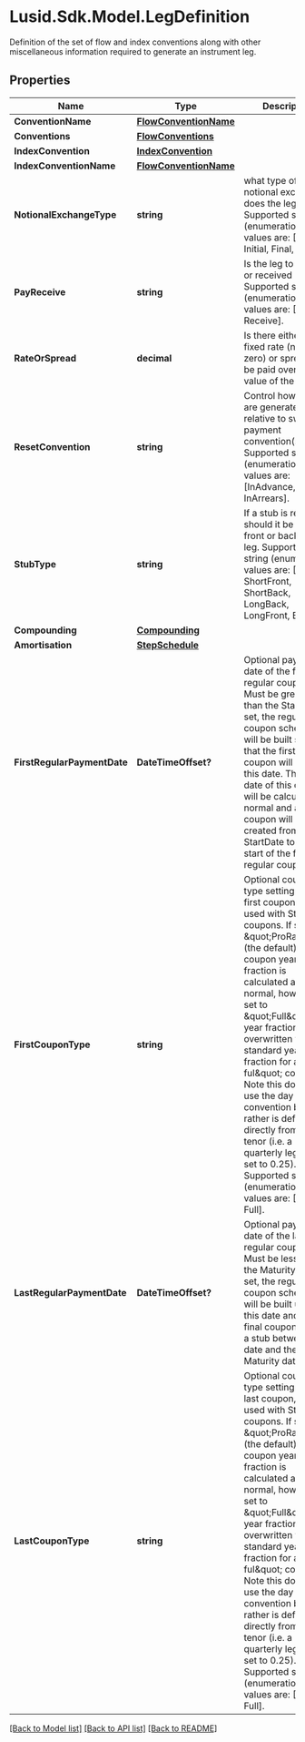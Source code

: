 # Lusid.Sdk.Model.LegDefinition
Definition of the set of flow and index conventions along with other miscellaneous information required to generate an instrument leg.

## Properties

Name | Type | Description | Notes
------------ | ------------- | ------------- | -------------
**ConventionName** | [**FlowConventionName**](FlowConventionName.md) |  | [optional] 
**Conventions** | [**FlowConventions**](FlowConventions.md) |  | [optional] 
**IndexConvention** | [**IndexConvention**](IndexConvention.md) |  | [optional] 
**IndexConventionName** | [**FlowConventionName**](FlowConventionName.md) |  | [optional] 
**NotionalExchangeType** | **string** | what type of notional exchange does the leg have    Supported string (enumeration) values are: [None, Initial, Final, Both]. | 
**PayReceive** | **string** | Is the leg to be paid or received    Supported string (enumeration) values are: [Pay, Receive]. | 
**RateOrSpread** | **decimal** | Is there either a fixed rate (non-zero) or spread to be paid over the value of the leg. | 
**ResetConvention** | **string** | Control how resets are generated relative to swap payment convention(s).    Supported string (enumeration) values are: [InAdvance, InArrears]. | [optional] 
**StubType** | **string** | If a stub is required should it be at the front or back of the leg.    Supported string (enumeration) values are: [None, ShortFront, ShortBack, LongBack, LongFront, Both]. | 
**Compounding** | [**Compounding**](Compounding.md) |  | [optional] 
**Amortisation** | [**StepSchedule**](StepSchedule.md) |  | [optional] 
**FirstRegularPaymentDate** | **DateTimeOffset?** | Optional payment date of the first regular coupon.  Must be greater than the StartDate.  If set, the regular coupon schedule will be built such that the first regular coupon  will end on this date. The start date of this coupon will be calculated as normal and  a stub coupon will be created from the StartDate to the start of the first regular coupon. | [optional] 
**FirstCouponType** | **string** | Optional coupon type setting for the first coupon, can be used with Stub coupons.  If set to \&quot;ProRata\&quot; (the default), the coupon year fraction is calculated as normal,  however if set to \&quot;Full\&quot; the year fraction is overwritten with the standard year fraction  for a regular ful\&quot; coupon. Note this does not use the day count convention but rather is defined  directly from the tenor (i.e. a quarterly leg will be set to 0.25).    Supported string (enumeration) values are: [ProRata, Full]. | [optional] 
**LastRegularPaymentDate** | **DateTimeOffset?** | Optional payment date of the last regular coupon.  Must be less than the Maturity date.  If set, the regular coupon schedule will be built up to this date and the final  coupon will be a stub between this date and the Maturity date. | [optional] 
**LastCouponType** | **string** | Optional coupon type setting for the last coupon, can be used with Stub coupons.  If set to \&quot;ProRata\&quot; (the default), the coupon year fraction is calculated as normal,  however if set to \&quot;Full\&quot; the year fraction is overwritten with the standard year fraction  for a regular ful\&quot; coupon. Note this does not use the day count convention but rather is defined  directly from the tenor (i.e. a quarterly leg will be set to 0.25).    Supported string (enumeration) values are: [ProRata, Full]. | [optional] 

[[Back to Model list]](../README.md#documentation-for-models) [[Back to API list]](../README.md#documentation-for-api-endpoints) [[Back to README]](../README.md)

